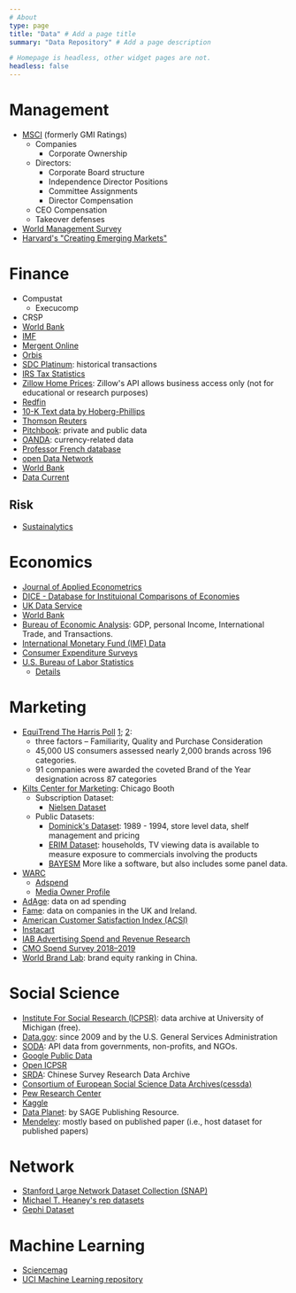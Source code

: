 ```yaml
---
# About
type: page
title: "Data" # Add a page title
summary: "Data Repository" # Add a page description

# Homepage is headless, other widget pages are not.
headless: false
---
```



# Management 

 * [MSCI](https://www.msci.com/real-time-index-data-search) (formerly GMI Ratings)
    + Companies 
        - Corporate Ownership
    + Directors:  
        - Corporate Board structure 
        - Independence Director Positions
        - Committee Assignments 
        - Director Compensation
    + CEO Compensation 
    + Takeover defenses
 * [World Management Survey](https://worldmanagementsurvey.org/)
 * [Harvard's "Creating Emerging Markets"](https://www.hbs.edu/creating-emerging-markets/video-database/Pages/default.aspx)

# Finance

 * Compustat  
    + Execucomp
 * CRSP  
 * [World Bank](https://www.worldbank.org/en/publication/gfdr/data)  
 * [IMF](https://www.imf.org/en/Data#data)  
 * [Mergent Online](https://www.mergentonline.com/basicsearch.php)  
 * [Orbis](https://www.bvdinfo.com/en-us/our-products/data/international/orbis)  
 * [SDC Platinum](https://www.refinitiv.com/en/products/sdc-platinum-financial-securities): historical transactions  
 * [IRS Tax Statistics](https://www.irs.gov/statistics)  
 * [Zillow Home Prices](https://www.zillow.com/research/data/): Zillow's API allows business access only (not for educational or research purposes)
 * [Redfin](https://www.redfin.com/news/data-center/)
 * [10-K Text data by Hoberg-Phillips](http://hobergphillips.tuck.dartmouth.edu/industryclass.htm)  
 * [Thomson Reuters](https://www.thomsonreuters.com/en/products-services.html)  
 * [Pitchbook](https://pitchbook.com/data): private and public data  
 * [OANDA](https://www.oanda.com/us-en/): currency-related data  
 * [Professor French database](http://mba.tuck.dartmouth.edu/pages/faculty/ken.french/data_library.html)
 * [open Data Network](https://www.opendatanetwork.com/)
 * [World Bank](https://datahelpdesk.worldbank.org/knowledgebase/articles/889386-developer-information-overview#:~:text=The%20Finances%20API%20provides%20programmatic,from%20the%20Climate%20Knowledge%20Portal.)
 * [Data Current](http://pages.stern.nyu.edu/~adamodar/New_Home_Page/datacurrent.html)

## Risk

 * [Sustainalytics](https://www.sustainalytics.com/)

# Economics

 * [Journal of Applied Econometrics](http://qed.econ.queensu.ca/jae/)  
 * [DICE - Database for Instituional Comparisons of Economies](https://www.ifo.de/dice)  
 * [UK Data Service](https://www.ukdataservice.ac.uk/get-data/open-data.aspx)  
 * [World Bank](https://data.worldbank.org/)  
 * [Bureau of Economic Analysis](https://www.bea.gov/): GDP, personal Income, International Trade, and Transactions.  
 * [International Monetary Fund (IMF) Data](https://data.imf.org/)
 * [Consumer Expenditure Surveys](https://www.bls.gov/cex/)
 * [U.S. Bureau of Labor Statistics](https://www.bls.gov/cex/pumd_data.htm#csv)
    * [Details](https://www.bls.gov/cex/pumd-getting-started-guide.htm)

 

# Marketing

 * [EquiTrend The Harris Poll](https://theharrispoll.com/equitrend/) [1](https://theharrispoll.com/equitrend-ranking-page/); [2](https://theharrispoll.com/the-harris-poll-announces-this-years-brands-of-the-year-2020/): 
    + three factors – Familiarity, Quality and Purchase Consideration 
    + 45,000 US consumers assessed nearly 2,000 brands across 196 categories.
    + 91 companies were awarded the coveted Brand of the Year designation across 87 categories
 * [Kilts Center for Marketing](https://www.chicagobooth.edu/research/kilts/datasets): Chicago Booth  
    + Subscription Dataset: 
        - [Nielsen Dataset](https://www.chicagobooth.edu/research/kilts/datasets/nielsen)
    + Public Datasets:
        - [Dominick's Dataset](https://www.chicagobooth.edu/research/kilts/datasets/dominicks): 1989 - 1994, store level data, shelf management and pricing
        - [ERIM Dataset](https://www.chicagobooth.edu/research/kilts/datasets/erim): households, TV viewing data is available to measure exposure to commercials involving the products
        - [BAYESM](https://www.chicagobooth.edu/research/kilts/datasets/bayesm) More like a software, but also includes some panel data.
 * [WARC](https://www.warc.com/data)
    + [Adspend](https://www.warc.com/data/adspend)
    + [Media Owner Profile](https://www.warc.com/data/mediaownerprofiles)  
 * [AdAge](https://adage.com/article/datacenter/leading-national-advertisers-index/106348): data on ad spending  
 * [Fame](https://www.bvdinfo.com/en-gb/our-products/data/national/fame): data on companies in the UK and Ireland.  
 * [American Customer Satisfaction Index (ACSI)](https://www.theacsi.org/)  
 * [Instacart](https://www.instacart.com/datasets/grocery-shopping-2017)
 * [IAB Advertising Spend and Revenue Research](https://www.iab.com/topics/ad-revenue/?spend=1)  
 * [CMO Spend Survey 2018–2019](https://images.gartnerformarketers.com/Web/Gartner/%7Bb5a5ad17-bf4c-4ce4-adb3-4eed347852c8%7D_CMO_Spend_Survey_Note_Repackage_FINAL.pdf)
 * [World Brand Lab](http://www.worldbrandlab.com/): brand equity ranking in China. 

# Social Science

 * [Institute For Social Research (ICPSR)](https://www.icpsr.umich.edu/web/pages/ICPSR/index.html): data archive at University of Michigan (free).  
 * [Data.gov](https://catalog.data.gov/dataset): since 2009 and by the U.S. General Services Administration  
 * [SODA](https://dev.socrata.com/publishers/): API data from governments, non-profits, and NGOs.  
 * [Google Public Data](https://www.google.com/publicdata/directory)  
 * [Open ICPSR](https://www.openicpsr.org/openicpsr/search/studies;jsessionid=E63E7964EF4081CF00A22C997AF3C887)  
 * [SRDA](https://srda.sinica.edu.tw/datasearch_detail.php?id=2298#download): Chinese Survey Research Data Archive  
 * [Consortium of European Social Science Data Archives(cessda)](https://www.cessda.eu/Tools-Services/For-Data-Users)  
 * [Pew Research Center](https://www.pewresearch.org/download-datasets/)  
 * [Kaggle](https://www.kaggle.com/datasets)  
 * [Data Planet](https://www.data-planet.com/): by SAGE Publishing Resource.  
 * [Mendeley](https://data.mendeley.com/datasets): mostly based on published paper (i.e., host dataset for published papers)  
 
 

# Network

 * [Stanford Large Network Dataset Collection (SNAP)](https://snap.stanford.edu/data/)  
 * [Michael T. Heaney's rep datasets](http://michaeltheaney.com/data-sets)
 * [Gephi Dataset](https://github.com/gephi/gephi/wiki/Datasets)



# Machine Learning

 * [Sciencemag](https://www.sciencemag.org/site/feature/data/compsci/machine_learning.xhtml)  
 * [UCI Machine Learning repository](http://archive.ics.uci.edu/ml/index.php)

















